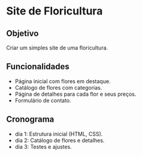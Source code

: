 # Site de Floricultura

## Objetivo
Criar um simples site de uma floricultura.

## Funcionalidades
- Página inicial com flores em destaque.
- Catálogo de flores com categorias.
- Página de detalhes para cada flor e seus preços.
- Formulário de contato.

## Cronograma
- dia 1: Estrutura inicial (HTML, CSS).
- dia 2: Catálogo de flores e detalhes.
- dia 3: Testes e ajustes.
